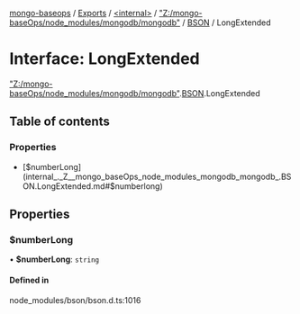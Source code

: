 [mongo-baseops](../README.md) / [Exports](../modules.md) / [\<internal\>](../modules/internal_.md) / ["Z:/mongo-baseOps/node\_modules/mongodb/mongodb"](../modules/internal_._Z__mongo_baseOps_node_modules_mongodb_mongodb_.md) / [BSON](../modules/internal_._Z__mongo_baseOps_node_modules_mongodb_mongodb_.BSON.md) / LongExtended

# Interface: LongExtended

["Z:/mongo-baseOps/node\_modules/mongodb/mongodb"](../modules/internal_._Z__mongo_baseOps_node_modules_mongodb_mongodb_.md).[BSON](../modules/internal_._Z__mongo_baseOps_node_modules_mongodb_mongodb_.BSON.md).LongExtended

## Table of contents

### Properties

- [$numberLong](internal_._Z__mongo_baseOps_node_modules_mongodb_mongodb_.BSON.LongExtended.md#$numberlong)

## Properties

### $numberLong

• **$numberLong**: `string`

#### Defined in

node_modules/bson/bson.d.ts:1016
